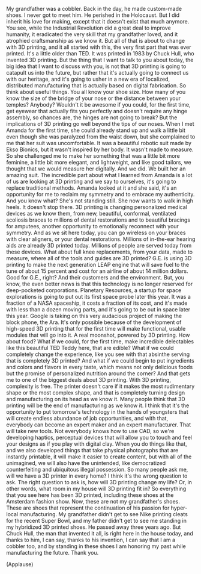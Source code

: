 
My grandfather was a cobbler.
Back in the day, he made custom-made shoes.
I never got to meet him.
He perished in the Holocaust.
But I did inherit his love for making,
except that it doesn&#39;t exist that much anymore.
You see, while the Industrial Revolution
did a great deal to improve humanity,
it eradicated the very skill
that my grandfather loved,
and it atrophied craftsmanship as we know it.
But all of that is about to change with 3D printing,
and it all started with this,
the very first part
that was ever printed.
It&#39;s a little older than TED.
It was printed in 1983
by Chuck Hull,
who invented 3D printing.
But the thing that I want to talk to you about today,
the big idea that I want to discuss with you,
is not that 3D printing
is going to catapult us into the future,
but rather that it&#39;s actually going
to connect us with our heritage,
and it&#39;s going to usher in a new era
of localized, distributed manufacturing
that is actually based
on digital fabrication.
So think about useful things.
You all know your shoe size.
How many of you know the size
of the bridge of your nose
or the distance between your temples?
Anybody?
Wouldn&#39;t it be awesome if you could,
for the first time, get eyewear
that actually fits you perfectly
and doesn&#39;t require any hinge assembly,
so chances are, the hinges are not going to break?
But the implications of 3D printing
go well beyond the tips of our noses.
When I met Amanda for the first time,
she could already stand up and walk a little bit
even though she was paralyzed from the waist down,
but she complained to me that her suit
was uncomfortable.
It was a beautiful robotic suit
made by Ekso Bionics,
but it wasn&#39;t inspired by her body.
It wasn&#39;t made to measure.
So she challenged me to make her something
that was a little bit more feminine,
a little bit more elegant,
and lightweight,
and like good tailors,
we thought that we would measure her digitally.
And we did. We built her an amazing suit.
The incredible part about what I learned
from Amanda is a lot of us are looking at 3D printing
and we say to ourselves,
it&#39;s going to replace traditional methods.
Amanda looked at it and she said,
it&#39;s an opportunity for me
to reclaim my symmetry
and to embrace my authenticity.
And you know what? She&#39;s not standing still.
She now wants to walk in high heels.
It doesn&#39;t stop there.
3D printing is changing
personalized medical devices as we know them,
from new, beautiful, conformal,
ventilated scoliosis braces
to millions of dental restorations
and to beautiful bracings
for amputees,
another opportunity to emotionally reconnect
with your symmetry.
And as we sit here today,
you can go wireless on your braces
with clear aligners,
or your dental restorations.
Millions of in-the-ear hearing aids
are already 3D printed today.
Millions of people are served today
from these devices.
What about full knee replacements,
from your data, made to measure,
where all of the tools and guides are 3D printed?
G.E. is using 3D printing
to make the next generation LEAP engine
that will save fuel to the tune
of about 15 percent
and cost for an airline
of about 14 million dollars.
Good for G.E., right?
And their customers and the environment.
But, you know, the even better news
is that this technology is no longer reserved
for deep-pocketed corporations.
Planetary Resources, a startup
for space explorations
is going to put out its first 
space probe later this year.
It was a fraction of a NASA spaceship,
it costs a fraction of its cost,
and it&#39;s made with less than a dozen moving parts,
and it&#39;s going to be out in space later this year.
Google is taking on this very audacious project
of making the block phone, the Ara.
It&#39;s only possible because of the development
of high-speed 3D printing that for the first time
will make functional, usable modules
that will go into it.
A real moonshot, powered by 3D printing.
How about food?
What if we could, for the first time,
make incredible delectables
like this beautiful TED Teddy here,
that are edible?
What if we could completely
change the experience,
like you see with that absinthe serving
that is completely 3D printed?
And what if we could begin to put ingredients
and colors and flavors in every taste,
which means not only delicious foods
but the promise of personalized nutrition
around the corner?
And that gets me to one of the
biggest deals about 3D printing.
With 3D printing, complexity is free.
The printer doesn&#39;t care
if it makes the most rudimentary shape
or the most complex shape,
and that is completely turning design
and manufacturing on its head as we know it.
Many people think that 3D printing will be
the end of manufacturing as we know it.
I think that it&#39;s the opportunity to put
tomorrow&#39;s technology in the hands of youngsters
that will create endless abundance
of job opportunities,
and with that,
everybody can become an expert maker
and an expert manufacturer.
That will take new tools.
Not everybody knows how to use CAD,
so we&#39;re developing haptics,
perceptual devices
that will allow you to touch
and feel your designs
as if you play with digital clay.
When you do things like that,
and we also developed things that take
physical photographs that are instantly printable,
it will make it easier to create content,
but with all of the unimagined,
we will also have the unintended,
like democratized counterfeiting
and ubiquitous illegal possession.
So many people ask me,
will we have a 3D printer in every home?
I think it&#39;s the wrong question to ask.
The right question to ask is,
how will 3D printing change my life?
Or, in other words, what room in my house
will 3D printing fit in?
So everything that you see here
has been 3D printed,
including these shoes
at the Amsterdam fashion show.
Now, these are not my grandfather&#39;s shoes.
These are shoes that represent
the continuation of his passion
for hyper-local manufacturing.
My grandfather didn&#39;t get to see Nike
printing cleats for the recent Super Bowl,
and my father didn&#39;t get to see me standing
in my hybridized 3D printed shoes.
He passed away three years ago.
But Chuck Hull, the man that invented it all,
is right here in the house today,
and thanks to him,
I can say, thanks to his invention, I can say
that I am a cobbler too,
and by standing in these shoes
I am honoring my past
while manufacturing the future.
Thank you.

(Applause)

